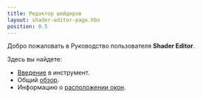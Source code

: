 ```yaml
---
title: Редактор шейдеров
layout: shader-editor-page.hbs
position: 0.5
---
```


Добро пожаловать в Руководство пользователя __Shader Editor__.

Здесь вы найдете:

- [Введение][1] в инструмент.
- Общий [обзор][3].
- Информацию о [расположении окон][2].

[1]: /shader-editor/introduction
[2]: /shader-editor/window-layout
[3]: /shader-editor/workflow
